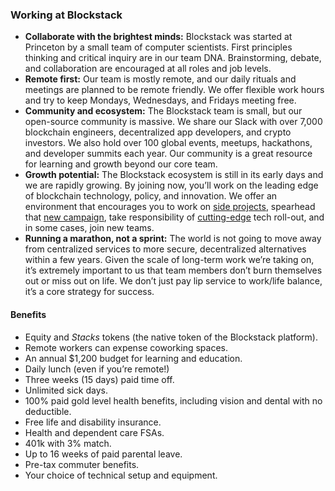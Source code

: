 ### Working at Blockstack

- **Collaborate with the brightest minds:** Blockstack was started at Princeton by a small team of computer scientists. First principles thinking and critical inquiry are in our team DNA. Brainstorming, debate, and collaboration are encouraged at all roles and job levels.
- **Remote first:** Our team is mostly remote, and our daily rituals and meetings are planned to be remote friendly. We offer flexible work hours and try to keep Mondays, Wednesdays, and Fridays meeting free.
- **Community and ecosystem:** The Blockstack team is small, but our open-source community is massive. We share our Slack with over 7,000 blockchain engineers, decentralized app developers, and crypto investors. We also hold over 100 global events, meetups, hackathons, and developer summits each year. Our community is a great resource for learning and growth beyond our core team.
- **Growth potential:** The Blockstack ecosystem is still in its early days and we are rapidly growing. By joining now, you’ll work on the leading edge of blockchain technology, policy, and innovation. We offer an environment that encourages you to work on [side projects](https://forum.blockstack.org/t/introducing-radiks-a-framework-for-building-blockstack-apps/7414), spearhead that [new campaign](https://app.co/mining), take responsibility of [cutting-edge](https://forum.blockstack.org/t/blockstack-annual-hard-fork-2018/6518) tech roll-out, and in some cases, join new teams.
- **Running a marathon, not a sprint:** The world is not going to move away from centralized services to more secure, decentralized alternatives within a few years. Given the scale of long-term work we’re taking on, it’s extremely important to us that team members don’t burn themselves out or miss out on life. We don’t just pay lip service to work/life balance, it’s a core strategy for success.

#### Benefits

- Equity and _Stacks_ tokens (the native token of the Blockstack platform).
- Remote workers can expense coworking spaces.
- An annual $1,200 budget for learning and education.
- Daily lunch (even if you’re remote!)
- Three weeks (15 days) paid time off.
- Unlimited sick days.
- 100% paid gold level health benefits, including vision and dental with no deductible.
- Free life and disability insurance.
- Health and dependent care FSAs.
- 401k with 3% match.
- Up to 16 weeks of paid parental leave. <span id="openings"></span>
- Pre-tax commuter benefits.
- Your choice of technical setup and equipment.
